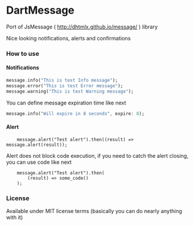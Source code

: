 DartMessage
===========

Port of JsMessage ( http://dhtmlx.github.io/message/ ) library 

Nice looking notifications, alerts and confirmations


### How to use

#### Notifications

~~~dart
message.info("This is test Info message");
message.error("This is test Error message");
message.warning("This is test Warning message");
~~~

You can define message expiration time like next

~~~dart
message.info("Will expire in 8 seconds", expire: 8);
~~~

#### Alert
  
~~~
	message.alert("Test alert").then((result) => message.alert(result));
~~~

Alert does not block code execution, if you need to catch the alert closing, you can use code like next

~~~
	message.alert("Test alert").then(
		(result) => some_code()
	);
~~~


### License

Available under MIT license terms (basically you can do nearly anything with it)